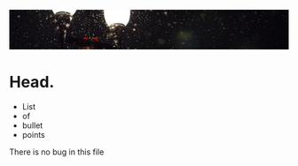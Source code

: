  ![banner](./img/streetlight.jpg)

 # Head.

* List
* of
* bullet
* points

<p> There is no bug in this file</p>
